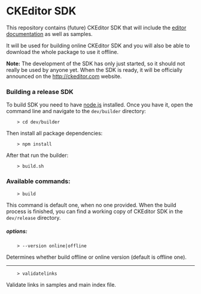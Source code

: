 # CKEditor SDK #

This repository contains (future) CKEditor SDK that will include the [editor documentation](http://docs.ckeditor.com/) as well as samples.

It will be used for building online CKEditor SDK and you will also be able to download the whole package to use it offline.

**Note:** The development of the SDK has only just started, so it should not really be used by anyone yet. When the SDK is ready, it will be officially announced on the <http://ckeditor.com> website.

### Building a release SDK

To build SDK you need to have [node.js](http://nodejs.org) installed. Once you have it, open the command line and navigate to the `dev/builder` directory:

        > cd dev/builder

Then install all package dependencies:

        > npm install

After that run the builder:

        > build.sh

### Available commands:

        > build
This command is default one, when no one provided. When the build process is finished, you can find a working copy of CKEditor SDK in the `dev/release` directory.

##### options:

        > --version online|offline
Determines whether build offline or online version (default is offline one).

---

        > validatelinks
Validate links in samples and main index file.

